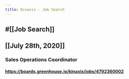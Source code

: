 ```yaml
---
title: Kinaxis - Job Search
---
```


## #[[Job Search]]

## [[July 28th, 2020]]
### Sales Operations Coordinator
#### https://boards.greenhouse.io/kinaxis/jobs/4792360002
